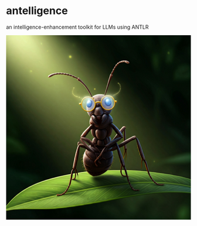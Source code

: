 # antelligence

an intelligence-enhancement toolkit for LLMs using ANTLR

<div align="center">
  <img src="antelligence.jpeg" width="600">
</div>
